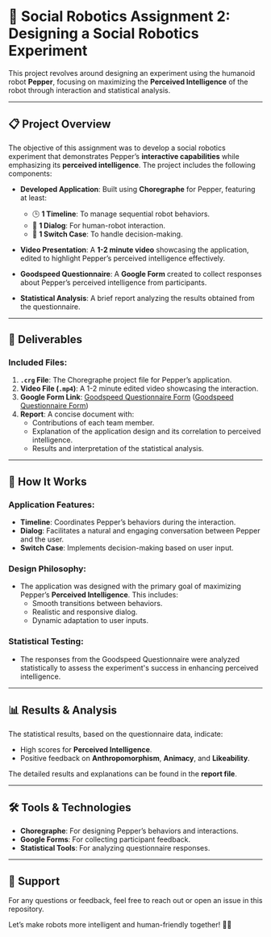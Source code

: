 # 🤖 Social Robotics Assignment 2: Designing a Social Robotics Experiment

This project revolves around designing an experiment using the humanoid robot **Pepper**, focusing on maximizing the **Perceived Intelligence** of the robot through interaction and statistical analysis.

---

## 📋 Project Overview

The objective of this assignment was to develop a social robotics experiment that demonstrates Pepper’s **interactive capabilities** while emphasizing its **perceived intelligence**. The project includes the following components:

- **Developed Application**: Built using **Choregraphe** for Pepper, featuring at least:
  - 🕒 **1 Timeline**: To manage sequential robot behaviors.
  - 💬 **1 Dialog**: For human-robot interaction.
  - 🔄 **1 Switch Case**: To handle decision-making.

- **Video Presentation**: A **1-2 minute video** showcasing the application, edited to highlight Pepper’s perceived intelligence effectively.

- **Goodspeed Questionnaire**: A **Google Form** created to collect responses about Pepper’s perceived intelligence from participants.

- **Statistical Analysis**: A brief report analyzing the results obtained from the questionnaire.

---


## 📄 Deliverables

### Included Files:
1. **`.crg` File**: The Choregraphe project file for Pepper’s application.
2. **Video File (`.mp4`)**: A 1-2 minute edited video showcasing the interaction.
3. **Google Form Link**: [Goodspeed Questionnaire Form](#) ([Goodspeed Questionnaire Form](https://docs.google.com/forms/d/e/1FAIpQLScFO41g2IAYW2GLc-_CgR-gfxhYsMMLRwREPIlKlkOx5nCKtA/viewform))
4. **Report**: A concise document with:
   - Contributions of each team member.
   - Explanation of the application design and its correlation to perceived intelligence.
   - Results and interpretation of the statistical analysis.

---

## 🚀 How It Works

### Application Features:
- **Timeline**: Coordinates Pepper’s behaviors during the interaction.
- **Dialog**: Facilitates a natural and engaging conversation between Pepper and the user.
- **Switch Case**: Implements decision-making based on user input.

### Design Philosophy:
- The application was designed with the primary goal of maximizing Pepper’s **Perceived Intelligence**. This includes:
  - Smooth transitions between behaviors.
  - Realistic and responsive dialog.
  - Dynamic adaptation to user inputs.

### Statistical Testing:
- The responses from the Goodspeed Questionnaire were analyzed statistically to assess the experiment's success in enhancing perceived intelligence.

---

## 📊 Results & Analysis

The statistical results, based on the questionnaire data, indicate:
- High scores for **Perceived Intelligence**.
- Positive feedback on **Anthropomorphism**, **Animacy**, and **Likeability**.

The detailed results and explanations can be found in the **report file**.

---

## 🛠️ Tools & Technologies

- **Choregraphe**: For designing Pepper’s behaviors and interactions.
- **Google Forms**: For collecting participant feedback.
- **Statistical Tools**: For analyzing questionnaire responses.

---

## 📧 Support

For any questions or feedback, feel free to reach out or open an issue in this repository.

Let’s make robots more intelligent and human-friendly together! 🤝✨
